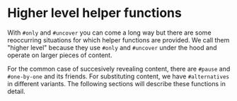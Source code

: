 # Higher level helper functions
With `#only` and `#uncover` you can come a long way but there are some reoccurring
situations for which helper functions are provided.
We call them "higher level" because they use `#only` and `#uncover` under the
hood and operate on larger pieces of content.

For the common case of succesively revealing content, there are `#pause` and
`#one-by-one` and its friends.
For substituting content, we have `#alternatives` in different variants.
The following sections will describe these functions in detail.

